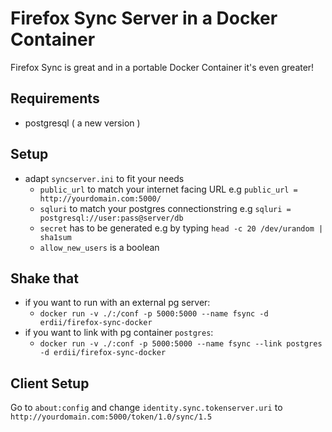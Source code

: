# Firefox Sync Server in a Docker Container

Firefox Sync is great and in a portable Docker Container it's even greater!


## Requirements

* postgresql ( a new version )


## Setup

* adapt `syncserver.ini` to fit your needs
  * `public_url` to match your internet facing URL e.g `public_url = http://yourdomain.com:5000/`
  * `sqluri` to match your postgres connectionstring e.g `sqluri = postgresql://user:pass@server/db`
  * `secret` has to be generated e.g by typing `head -c 20 /dev/urandom | sha1sum`
  * `allow_new_users` is a boolean


## Shake that

* if you want to run with an external pg server:
  * `docker run -v ./:/conf -p 5000:5000 --name fsync -d erdii/firefox-sync-docker`
* if you want to link with pg container `postgres`:
  * `docker run -v ./:conf -p 5000:5000 --name fsync --link postgres -d erdii/firefox-sync-docker`

## Client Setup

Go to `about:config` and change `identity.sync.tokenserver.uri` to `http://yourdomain.com:5000/token/1.0/sync/1.5`
